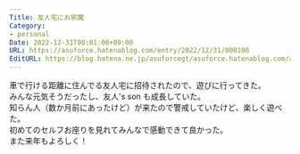 ```yaml
---
Title: 友人宅にお邪魔
Category:
- personal
Date: 2022-12-31T00:01:00+09:00
URL: https://asuforce.hatenablog.com/entry/2022/12/31/000100
EditURL: https://blog.hatena.ne.jp/asuforcegt/asuforce.hatenablog.com/atom/entry/4207112889949835127
---
```


車で行ける距離に住んでる友人宅に招待されたので、遊びに行ってきた。  
みんな元気そうだったし、友人's son も成長していた。  
知らん人（数か月前にあったけど）が来たので警戒していたけど、楽しく遊べた。  
初めてのセルフお座りを見れてみんなで感動できて良かった。  
また来年もよろしく！
